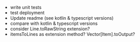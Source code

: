 - write unit tests
- test deployment
- Update readme (see kotlin & typescript versions)
- compare with kotlin & typescript versions
- consider Line.toRawString extension?
- itemsToLines as extension method?  Vector[Item].toOutput?